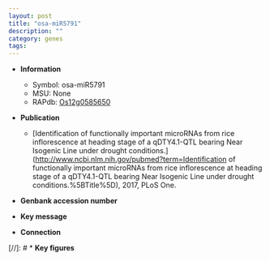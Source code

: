 ```yaml
---
layout: post
title: "osa-miR5791"
description: ""
category: genes
tags: 
---
```


* **Information**  
    + Symbol: osa-miR5791  
    + MSU: None  
    + RAPdb: [Os12g0585650](http://rapdb.dna.affrc.go.jp/viewer/gbrowse_details/irgsp1?name=Os12g0585650)  

* **Publication**  
    + [Identification of functionally important microRNAs from rice inflorescence at heading stage of a qDTY4.1-QTL bearing Near Isogenic Line under drought conditions.](http://www.ncbi.nlm.nih.gov/pubmed?term=Identification of functionally important microRNAs from rice inflorescence at heading stage of a qDTY4.1-QTL bearing Near Isogenic Line under drought conditions.%5BTitle%5D), 2017, PLoS One.

* **Genbank accession number**  

* **Key message**  

* **Connection**  

[//]: # * **Key figures**  


